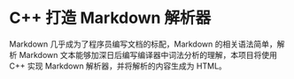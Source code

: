 # C++ 打造 Markdown 解析器

Markdown 几乎成为了程序员编写文档的标配，Markdown 的相关语法简单，解析 Markdown 文本能够加深日后编写编译器中词法分析的理解，本项目将使用 C++ 实现 Markdown 解析器，并将解析的内容生成为 HTML。